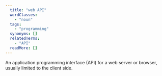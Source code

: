 ```yaml
---
  title: "web API"
  wordClasses: 
    - "noun"
  tags: 
    - "programming"
  synonyms: []
  relatedTerms: 
    - "API"
  readMore: []
---
```

An application programming interface (API) for a web server or browser, usually limited to the client side.
